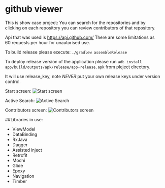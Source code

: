# github viewer

This is show case project:
You can search for the repositories and by clicking on each repository you can review contributors of that repository.

Api that was used is https://api.github.com/
There are some limitations as 60 requests per hour for unautorised use.

To build release please execute: `./gradlew assembleRelease`

To deploy release version of the application please run `adb install app/build/outputs/apk/release/app-release.apk` from pleject directory.

It will use release_key, note *NEVER* put your own release keys under version control.

Start screen:
![Start screen](screenchots/start.png)

Active Search:
![Active Search](screenchots/search.png)

Contributors screen:
![Contributors screen](screenchots/contributors.png)

##Libraries in use:
* ViewModel
* DataBinding
* RxJava
* Dagger
* Assisted inject
* Retrofit
* Mochi
* Glide
* Epoxy
* Navigation
* Timber
